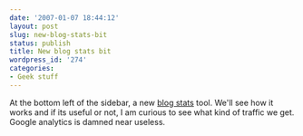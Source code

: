 ```yaml
---
date: '2007-01-07 18:44:12'
layout: post
slug: new-blog-stats-bit
status: publish
title: New blog stats bit
wordpress_id: '274'
categories:
- Geek stuff
---
```


At the bottom left of the sidebar, a new [blog stats](http://www.ozpolitics.info/blog/?p=32) tool. We'll see how it works and if its useful or not, I am curious to see what kind of traffic we get. Google analytics is damned near useless.
